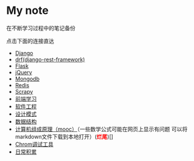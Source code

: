 # My note

在不断学习过程中的笔记备份

点击下面的连接直达

- [Django](./Django.md)
- [drf(django-rest-framework)](./drf(django-rest-framework).md)
- [Flask](./Flask.md)
- [jQuery](./jQuery.md)
- [Mongodb](./Mongodb.md)
- [Redis](./redis.md)
- [Scrapy](Scrapy.md)
- [前端学习](./前端学习.md)
- [软件工程](./软件工程.md)
- [设计模式](./设计模式.md)
- [数据结构](./数据结构.md)
- [计算机组成原理（mooc）](./计算机组成原理.md)（一些数学公式可能在网页上显示有问题 可以将markdown文件下载到本地打开）(**<font color='red'>烂尾</font>**)[]
- [Chrom调试工具](./Chrom调试工具.md)
- [日常积累](./日常积累.md)

